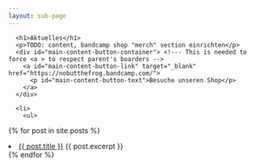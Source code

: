 ```yaml
---
layout: sub-page
---
```


      <h1>Aktuelles</h1>
      <p>TODO: content, bandcamp shop "merch" section einrichten</p>
      <div id="main-content-button-container"> <!--- This is needed to force <a > to respect parent's boarders -->
        <a id="main-content-button-link" target="_blank" href="https://nobutthefrog.bandcamp.com/">
          <p id="main-content-button-text">Besuche unseren Shop</p>
        </a>
      </div>

      <li>
        <ul>
{% for post in site.posts %}
  <li>
    <!--
    see also
    * https://jekyllrb.com/docs/variables/
    * github workflow: bundle exec jekyll build --baseurl <github variable>
  -->
    <a href="{{site.baseurl}}{{post.url}}">{{ post.title }}</a>
    {{ post.excerpt }}
  </li>
{% endfor %}
        </ul>
      </li>

